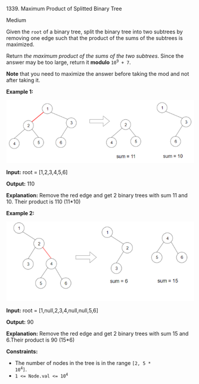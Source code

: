 1339\. Maximum Product of Splitted Binary Tree

Medium

Given the `root` of a binary tree, split the binary tree into two subtrees by removing one edge such that the product of the sums of the subtrees is maximized.

Return _the maximum product of the sums of the two subtrees_. Since the answer may be too large, return it **modulo** <code>10<sup>9</sup> + 7</code>.

**Note** that you need to maximize the answer before taking the mod and not after taking it.

**Example 1:**

![](sample_1_1699.png)

**Input:** root = [1,2,3,4,5,6]

**Output:** 110

**Explanation:** Remove the red edge and get 2 binary trees with sum 11 and 10. Their product is 110 (11\*10)

**Example 2:**

![](sample_2_1699.png)

**Input:** root = [1,null,2,3,4,null,null,5,6]

**Output:** 90

**Explanation:** Remove the red edge and get 2 binary trees with sum 15 and 6.Their product is 90 (15\*6)

**Constraints:**

*   The number of nodes in the tree is in the range <code>[2, 5 * 10<sup>4</sup>]</code>.
*   <code>1 <= Node.val <= 10<sup>4</sup></code>